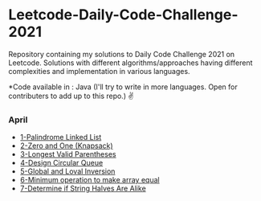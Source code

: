 # Leetcode-Daily-Code-Challenge-2021
Repository containing my solutions to Daily Code Challenge 2021 on Leetcode. Solutions with different algorithms/approaches having different complexities and implementation in various languages.

*Code available in : Java (I'll try to write in more languages. Open for contributers to add up to this repo.) ✌️


### April
* [1-Palindrome Linked List](https://github.com/pushpitojha/Leetcode-Daily-Code-Challenge-2021/blob/main/LeeCode_April2021/1_PalindromeLinkedList.java)
* [2-Zero and One (Knapsack)](https://github.com/pushpitojha/Leetcode-Daily-Code-Challenge-2021/blob/main/LeeCode_April2021/2_OneAndZero_Knapsack.java)
* [3-Longest Valid Parentheses](https://github.com/pushpitojha/Leetcode-Daily-Code-Challenge-2021/blob/main/LeeCode_April2021/3_longestValidParentheses.java)
* [4-Design Circular Queue](https://github.com/pushpitojha/Leetcode-Daily-Code-Challenge-2021/blob/main/LeeCode_April2021/4_designCircularQueue.java)
* [5-Global and Loval Inversion](https://github.com/pushpitojha/Leetcode-Daily-Code-Challenge-2021/blob/main/LeeCode_April2021/5_GlobalAndLocalInversion.java)
* [6-Minimum operation to make array equal](https://github.com/pushpitojha/Leetcode-Daily-Code-Challenge-2021/blob/main/LeeCode_April2021/6_MinOperationToMakeArrayEqual.java)
* [7-Determine if String Halves Are Alike](https://github.com/pushpitojha/Leetcode-Daily-Code-Challenge-2021/blob/main/LeeCode_April2021/7_halvesAreAlike.java)


